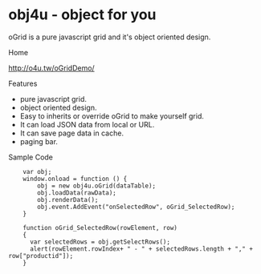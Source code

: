 obj4u - object for you
=====

oGrid is a pure javascript grid and it's object oriented design.

Home

http://o4u.tw/oGridDemo/

Features
* pure javascript grid.
* object oriented design.
* Easy to inherits or override oGrid to make yourself grid.
* It can load JSON data from local or URL.
* It can save page data in cache.
* paging bar.

Sample Code

        var obj;
        window.onload = function () {
            obj = new obj4u.oGrid(dataTable);
            obj.loadData(rawData);
            obj.renderData();
            obj.event.AddEvent("onSelectedRow", oGrid_SelectedRow);
        }

        function oGrid_SelectedRow(rowElement, row)
        {
          var selectedRows = obj.getSelectRows();
          alert(rowElement.rowIndex+ " - " + selectedRows.length + "," + row["productid"]);
        }

